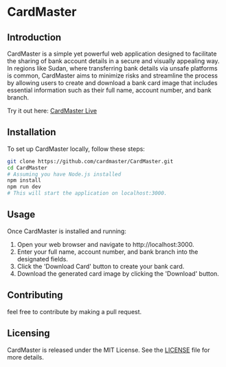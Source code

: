 # CardMaster

## Introduction

CardMaster is a simple yet powerful web application designed to facilitate the sharing of bank account details in a secure and visually appealing way. In regions like Sudan, where transferring bank details via unsafe platforms is common, CardMaster aims to minimize risks and streamline the process by allowing users to create and download a bank card image that includes essential information such as their full name, account number, and bank branch.

Try it out here: [CardMaster Live](https://card-master.shakir.sd)

## Installation

To set up CardMaster locally, follow these steps:

```bash
git clone https://github.com/cardmaster/CardMaster.git
cd CardMaster
# Assuming you have Node.js installed
npm install
npm run dev
# This will start the application on localhost:3000.
```

## Usage

Once CardMaster is installed and running:

1. Open your web browser and navigate to http://localhost:3000.
2. Enter your full name, account number, and bank branch into the designated fields.
3. Click the 'Download Card' button to create your bank card.
4. Download the generated card image by clicking the 'Download' button.

## Contributing

feel free to contribute by making a pull request.

## Licensing

CardMaster is released under the MIT License. See the [LICENSE](https://github.com/cardmaster/CardMaster/blob/main/LICENSE) file for more details.

